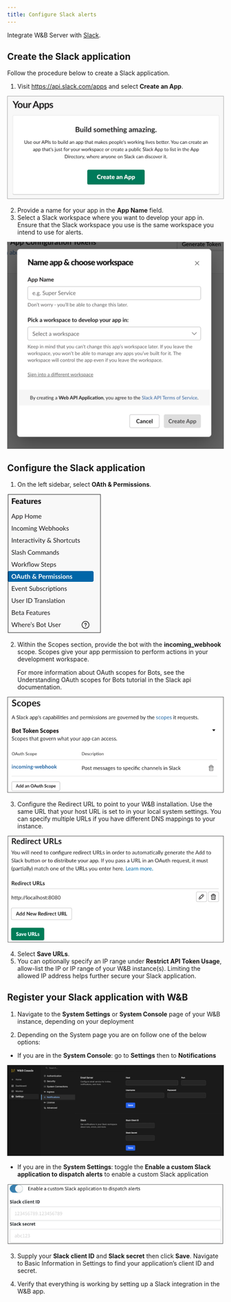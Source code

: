 ```yaml
---
title: Configure Slack alerts
---
```


Integrate W&B Server with [Slack](https://slack.com/).

## Create the Slack application

Follow the procedure below to create a Slack application.

1. Visit https://api.slack.com/apps and select **Create an App**.

![](/images/hosting/create_an_app.png)

2. Provide a name for your app in the **App Name** field.
3. Select a Slack workspace where you want to develop your app in. Ensure that the Slack workspace you use is the same workspace you intend to use for alerts.

![](/images/hosting/name_app_workspace.png)

## Configure the Slack application

1. On the left sidebar, select **OAth & Permissions**.

![](/images/hosting/add_an_oath.png)

2. Within the Scopes section, provide the bot with the **incoming_webhook** scope. Scopes give your app permission to perform actions in your development workspace.

   For more information about OAuth scopes for Bots, see the Understanding OAuth scopes for Bots tutorial in the Slack api documentation.

![](/images/hosting/save_urls.png)

3. Configure the Redirect URL to point to your W&B installation. Use the same URL that your host URL is set to in your local system settings. You can specify multiple URLs if you have different DNS mappings to your instance.

![](/images/hosting/redirect_urls.png)

4. Select **Save URLs**.
5. You can optionally specify an IP range under **Restrict API Token Usage**, allow-list the IP or IP range of your W&B instance(s). Limiting the allowed IP address helps further secure your Slack application.

## Register your Slack application with W&B

1. Navigate to the **System Settings** or **System Console** page of your W&B instance, depending on your deployment

2. Depending on the System page you are on follow one of the below options:

- If you are in the **System Console**: go to **Settings** then to **Notifications**

![](/images/hosting/register_slack_app_console.png)

- If you are in the **System Settings**: toggle the **Enable a custom Slack application to dispatch alerts** to enable a custom Slack application

![](/images/hosting/register_slack_app.png)

3. Supply your **Slack client ID** and **Slack secret** then click **Save**. Navigate to Basic Information in Settings to find your application’s client ID and secret.

4. Verify that everything is working by setting up a Slack integration in the W&B app.

